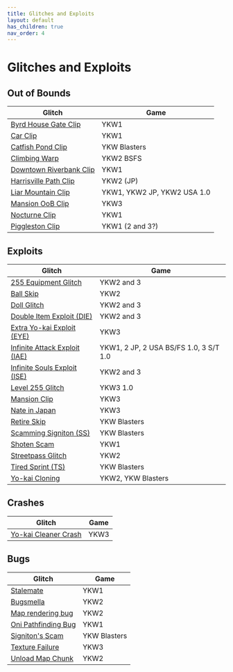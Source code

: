 ```yaml
---
title: Glitches and Exploits
layout: default
has_children: true
nav_order: 4
---
```


# Glitches and Exploits

## Out of Bounds

|Glitch|Game|
|------|----|
|[Byrd House Gate Clip](https://ykw-modding.github.io/yo-docs/glitches-and-exploits/byrd-house-gate-clip.html)|YKW1|
|[Car Clip](https://ykw-modding.github.io/yo-docs/glitches-and-exploits/car-clip.html)|YKW1|
|[Catfish Pond Clip](https://ykw-modding.github.io/yo-docs/glitches-and-exploits/catfish-pond-clip.html)|YKW Blasters|
|[Climbing Warp](https://ykw-modding.github.io/yo-docs/glitches-and-exploits/climbing-warp.html)|YKW2 BSFS|
|[Downtown Riverbank Clip](https://ykw-modding.github.io/yo-docs/glitches-and-exploits/downtown-riverbank-clip.html)|YKW1|
|[Harrisville Path Clip](https://ykw-modding.github.io/yo-docs/glitches-and-exploits/harrisville-path-clip.html)|YKW2 (JP)|
|[Liar Mountain Clip](https://ykw-modding.github.io/yo-docs/glitches-and-exploits/liar-mountain-clip.html)|YKW1, YKW2 JP, YKW2 USA 1.0|
|[Mansion OoB Clip](https://ykw-modding.github.io/yo-docs/glitches-and-exploits/mansion-oob-clip.html)|YKW3|
|[Nocturne Clip](https://ykw-modding.github.io/yo-docs/glitches-and-exploits/nocturne-clip.html)|YKW1|
|[Piggleston Clip](https://ykw-modding.github.io/yo-docs/glitches-and-exploits/piggleston-clip.html)|YKW1 (2 and 3?)|

## Exploits

|Glitch|Game|
|------|----|
|[255 Equipment Glitch](https://ykw-modding.github.io/yo-docs/glitches-and-exploits/255-equipment-glitch.html)|YKW2 and 3|
|[Ball Skip](https://ykw-modding.github.io/yo-docs/glitches-and-exploits/ball-skip.html)|YKW2|
|[Doll Glitch](https://ykw-modding.github.io/yo-docs/glitches-and-exploits/doll-glitch.html)|YKW2 and 3|
|[Double Item Exploit (DIE)](https://ykw-modding.github.io/yo-docs/glitches-and-exploits/die.html)|YKW2 and 3|
|[Extra Yo-kai Exploit (EYE)](https://ykw-modding.github.io/yo-docs/glitches-and-exploits/eye.html)|YKW3|
|[Infinite Attack Exploit (IAE)](https://ykw-modding.github.io/yo-docs/glitches-and-exploits/iae.html)|YKW1, 2 JP, 2 USA BS/FS 1.0, 3 S/T 1.0|
|[Infinite Souls Exploit (ISE)](https://ykw-modding.github.io/yo-docs/glitches-and-exploits/ise.html)|YKW2 and 3|
|[Level 255 Glitch](https://ykw-modding.github.io/yo-docs/glitches-and-exploits/level-255-glitch.html)|YKW3 1.0|
|[Mansion Clip](https://ykw-modding.github.io/yo-docs/glitches-and-exploits/mansion-clip.html)|YKW3|
|[Nate in Japan](https://ykw-modding.github.io/yo-docs/glitches-and-exploits/nate-in-japan.html)|YKW3|
|[Retire Skip](https://ykw-modding.github.io/yo-docs/glitches-and-exploits/retire-skip.html)|YKW Blasters|
|[Scamming Signiton (SS)](https://ykw-modding.github.io/yo-docs/glitches-and-exploits/scamming-signiton.html)|YKW Blasters|
|[Shoten Scam](https://ykw-modding.github.io/yo-docs/glitches-and-exploits/shoten-scam.html)|YKW1|
|[Streetpass Glitch](https://ykw-modding.github.io/yo-docs/glitches-and-exploits/streetpass-glitch.html)|YKW2|
|[Tired Sprint (TS)](https://ykw-modding.github.io/yo-docs/glitches-and-exploits/tired-sprint.html)|YKW Blasters|
|[Yo-kai Cloning](https://ykw-modding.github.io/yo-docs/glitches-and-exploits/yo-kai-cloning.html)|YKW2, YKW Blasters|

## Crashes

|Glitch|Game|
|------|----|
|[Yo-kai Cleaner Crash](https://ykw-modding.github.io/yo-docs/glitches-and-exploits/yo-kai-cleaner-crash.html)|YKW3|

## Bugs

|Glitch|Game|
|------|----|
|[Stalemate](https://ykw-modding.github.io/yo-docs/glitches-and-exploits/stalemate.html)|YKW1|
|[Bugsmella](https://ykw-modding.github.io/yo-docs/glitches-and-exploits/bugsmella.html)|YKW2|
|[Map rendering bug](https://ykw-modding.github.io/yo-docs/glitches-and-exploits/map-rendering-bug.html)|YKW2|
|[Oni Pathfinding Bug](https://ykw-modding.github.io/yo-docs/glitches-and-exploits/oni-pathfinding-bug.html)|YKW1|
|[Signiton's Scam](https://ykw-modding.github.io/yo-docs/glitches-and-exploits/signitons-scam.html)|YKW Blasters|
|[Texture Failure](https://ykw-modding.github.io/yo-docs/glitches-and-exploits/texture-failure.html)|YKW3|
|[Unload Map Chunk](https://ykw-modding.github.io/yo-docs/glitches-and-exploits/unload-map-chunk.html)|YKW2|
